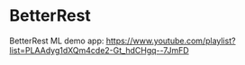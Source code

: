 # BetterRest
BetterRest ML demo app: https://www.youtube.com/playlist?list=PLAAdyg1dXQm4cde2-Gt_hdCHgq--7JmFD
